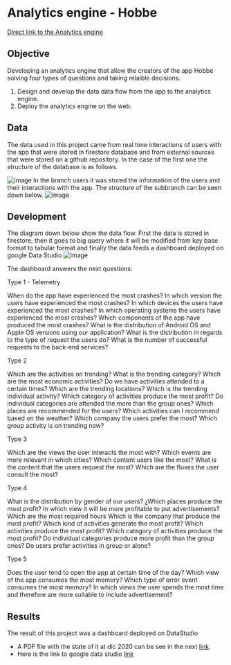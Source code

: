 # Analytics engine - Hobbe 

[Direct link to the Analytics engine]((https://drive.google.com/file/d/1dJem-gl9GDrOHRpfaHwkwaNlIUAAK4vO/view?usp=sharing))

## Objective
Developing an analytics engine that allow the creators of the app Hobbe solving four types of questions and  taking relaible decisions. 
  1. Design and develop the data data flow from the app to the analytics engine.
  2. Deploy the analytics engine on the web.


## Data
The data used in this project came from real time interactions of users with the app that were stored in firestore database and
from external sources that were stored on a github repository. In the case of the first one the structure of the database is as follows.

![image](https://user-images.githubusercontent.com/47225250/124957195-d1302e80-dfe6-11eb-9c4e-2faa2753e3de.png)
In the branch users it was stored the information of the users and their interactions with the app. The structure of the subbranch can be seen down below. 
![image](https://user-images.githubusercontent.com/47225250/124957667-51ef2a80-dfe7-11eb-9856-827d3c20db12.png)

## Development 
The diagram down below show the data flow. First the data is stored in firestore, then it goes to big query where it will be modified from  key base format to tabular format and 
finally the data feeds a dashboard deployed on google Data Studio
![image](https://user-images.githubusercontent.com/47225250/124957740-68958180-dfe7-11eb-812a-1ccbdfdefd3b.png)

The dashboard answers the next questions:

Type 1 - Telemetry 

When do the app have experienced the most crashes?
In which version the users have experienced the most crashes?
In which devices the users have experienced the most crashes?
In which operating systems the users have experienced the most crashes?
Which components of the app have produced the most crashes?
What is the distribution of Android OS and Apple OS versions using our application?
What is the distribution in regards to the type of request the users do?
What is the number of successful requests to the back-end services?


Type 2

Which are the activities on trending?
What is the trending category?
Which are the most economic activities?
Do we have activities attended to a certain times?
Which are the trending locations?
Which is the trending individual activity?
Which category of activities produce the most profit?
Do individual categories are attended the more than the group ones?
Which places are recommended for the users?
Which activities can I recommend based on the weather?
Which company the users prefer the most?
Which group activity is on trending now?


Type 3 

Which are the views the user interacts the most with?
Which events are more relevant in which cities?
Which content users like the most?
What is the content that the users request the most?
Which are the fluxes the user consult the most?


Type 4 

What is the distribution by gender of our users?
¿Which places produce the most profit?
In which view it will be more profitable to put advertisements?
Which are the most required hours
Which is the company that produce the most profit?
Which kind of activities generate the most profit?
Which activities produce the most profit?
Which category of activities produce the most profit?
Do individual categories produce more profit than the group ones?
Do users prefer activities in group or alone?


Type 5

Does the user tend to open the app at certain time of the day?
Which view of the app consumes the most memory?
Which type of error event consumes the most memory?
In which views the user spends the most time and therefore are more suitable to include advertisement?

## Results

The result of this project was a dashboard deployed on DataStudio 
- A PDF file  with the state of it at dic 2020 can be see in the next [link](https://drive.google.com/file/d/1dJem-gl9GDrOHRpfaHwkwaNlIUAAK4vO/view?usp=sharing). 
- Here is the link to google data studio [link](https://datastudio.google.com/u/0/reporting/dfb1841d-c2d1-4b82-af88-804cbdcaee86/page/1xZU)

